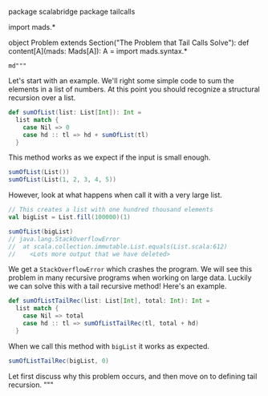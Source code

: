 package scalabridge
package tailcalls

import mads.*

object Problem extends Section("The Problem that Tail Calls Solve"):
  def content[A](mads: Mads[A]): A = 
    import mads.syntax.*

    md"""
Let's start with an example. We'll right some simple code to sum the elements in
a list of numbers. At this point you should recognize a structural recursion
over a list.

```scala mdoc:silent
def sumOfList(list: List[Int]): Int =
  list match {
    case Nil => 0
    case hd :: tl => hd + sumOfList(tl)
  }
```

This method works as we expect if the input is small enough.

```scala mdoc
sumOfList(List())
sumOfList(List(1, 2, 3, 4, 5))
```

However, look at what happens when call it with a very large list.

```scala mdoc:silent
// This creates a list with one hundred thousand elements
val bigList = List.fill(100000)(1)
```
```scala
sumOfList(bigList)
// java.lang.StackOverflowError
// 	at scala.collection.immutable.List.equals(List.scala:612)
//    <Lots more output that we have deleted>
```

We get a `StackOverflowError` which crashes the program. We will see this
problem in many recursive programs when working on large data. Luckily we can
solve this with a tail recursive method! Here's an example.

```scala mdoc:silent
def sumOfListTailRec(list: List[Int], total: Int): Int =
  list match {
    case Nil => total
    case hd :: tl => sumOfListTailRec(tl, total + hd) 
  }
```

When we call this method with `bigList` it works as expected.

```scala
sumOfListTailRec(bigList, 0)
```

Let first discuss why this problem occurs, and then move on to defining tail
recursion.
"""
